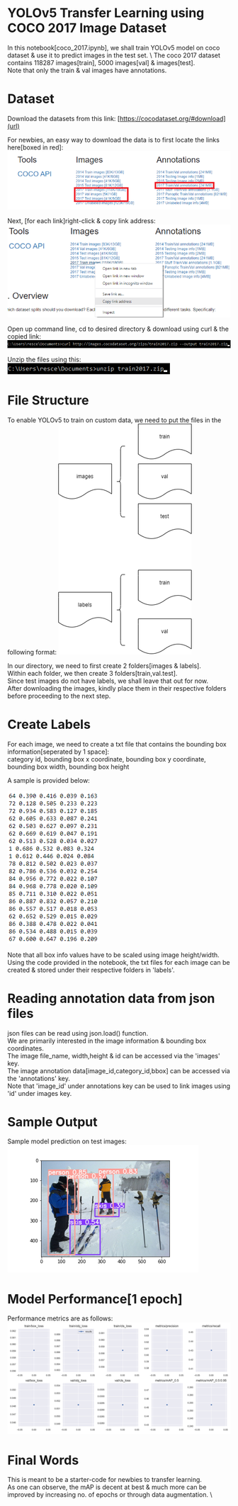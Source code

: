 # YOLOv5 Transfer Learning using COCO 2017 Image Dataset
In this notebook[coco_2017.ipynb], we shall train YOLOv5 model on coco dataset & use it to predict images in the test set. \ 
The coco 2017 dataset contains 118287 images[train], 5000 images[val] & images[test]. \
Note that only the train & val images have annotations. 

# Dataset
Download the datasets from this link: 
[https://cocodataset.org/#download](url)

For newbies, an easy way to download the data is to first locate the links here[boxed in red]: 
![alt text](https://github.com/kwquan/COCO_2017/blob/main/data_1.png)

Next, [for each link]right-click & copy link address:
![alt text](https://github.com/kwquan/COCO_2017/blob/main/data_2.png)

Open up command line, cd to desired directory & download using curl & the copied link:
![alt text](https://github.com/kwquan/COCO_2017/blob/main/data_3.png)

Unzip the files using this: \
![alt text](https://github.com/kwquan/COCO_2017/blob/main/data_4.png)

# File Structure
To enable YOLOv5 to train on custom data, we need to put the files in the following format:
![alt text](https://github.com/kwquan/COCO_2017/blob/main/files.png)

In our directory, we need to first create 2 folders[images & labels]. \
Within each folder, we then create 3 folders[train,val.test]. \
Since test images do not have labels, we shall leave that out for now. \
After downloading the images, kindly place them in their respective folders before proceeding to the next step. 

# Create Labels
For each image, we need to create a txt file that contains the bounding box information[seperated by 1 space]: \
category id, bounding box x coordinate, bounding box y coordinate, bounding box width, bounding box height 

A sample is provided below: 

![alt text](https://github.com/kwquan/COCO_2017/blob/main/sample_text.png)

Note that all box info values have to be scaled using image height/width. \
Using the code provided in the notebook, the txt files for each image can be created & stored under their respective folders in 'labels'. 

# Reading annotation data from json files
json files can be read using json.load() function. \
We are primarily interested in the image information & bounding box coordinates. \
The image file_name, width,height & id can be accessed via the 'images' key. \
The image annotation data[image_id,category_id,bbox] can be accessed via the 'annotations' key. \
Note that 'image_id' under annotations key can be used to link images using 'id' under images key. 

# Sample Output
Sample model prediction on test images:
![alt text](https://github.com/kwquan/COCO_2017/blob/main/sample.png)

# Model Performance[1 epoch]
Performance metrics are as follows:
![alt text](https://github.com/kwquan/COCO_2017/blob/main/results.png)

# Final Words
This is meant to be a starter-code for newbies to transfer learning. \
As one can observe, the mAP is decent at best & much more can be improved by increasing no. of epochs or through data augmentation. \
